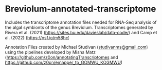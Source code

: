 # Breviolum-annotated-transcriptome
Includes the transcriptome annotation files needed for RNA-Seq analysis of the  algal symbionts of the genus Breviolum. Transcriptomes generated by Rivera et al. (2021) (https://sites.bu.edu/davieslab/data-code/) and Camp et al. (2022) (https://osf.io/m58hc)

Annotation Files created by Michael Studivan (studivanms@gmail.com) using the pipelines developed by Misha Matz (https://github.com/z0on/annotatingTranscriptomes and https://github.com/z0on/emapper_to_GOMWU_KOGMWU)
